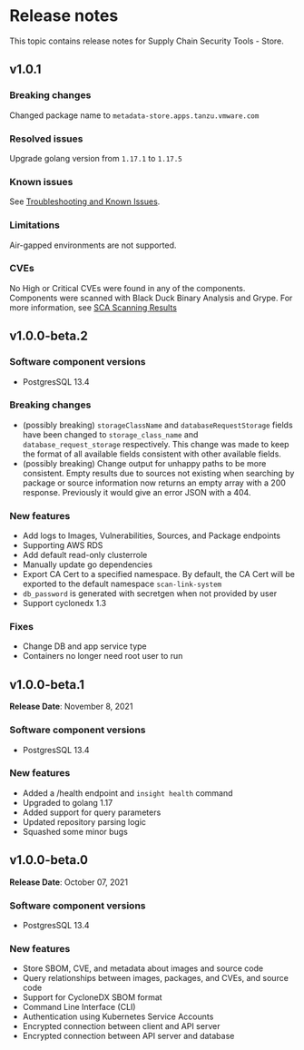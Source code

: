 # Release notes

This topic contains release notes for Supply Chain Security Tools - Store.

## v1.0.1

### Breaking changes

Changed package name to `metadata-store.apps.tanzu.vmware.com`

### Resolved issues

Upgrade golang version from `1.17.1` to `1.17.5`

### Known issues

See [Troubleshooting and Known Issues](known_issues.md).

### Limitations

Air-gapped environments are not supported.

### CVEs

No High or Critical CVEs were found in any of the components.
Components were scanned with Black Duck Binary Analysis and Grype.
For more information, see [SCA Scanning Results](sca_scans/CVE.md)

## v1.0.0-beta.2

### Software component versions

* PostgresSQL 13.4

### Breaking changes

* (possibly breaking) `storageClassName` and `databaseRequestStorage` fields have been changed to `storage_class_name` and `database_request_storage` respectively. This change was made to keep the format of all available fields consistent with other available fields.
* (possibly breaking) Change output for unhappy paths to be more consistent. Empty results due to sources not existing when searching by package or source information now returns an empty array with a 200 response. Previously it would give an error JSON with a 404.

### New features

* Add logs to Images, Vulnerabilities, Sources, and Package endpoints
* Supporting AWS RDS
* Add default read-only clusterrole
* Manually update go dependencies
* Export CA Cert to a specified namespace. By default, the CA Cert will be exported to the default namespace `scan-link-system`
* `db_password` is generated with secretgen when not provided by user
* Support cyclonedx 1.3

### Fixes

* Change DB and app service type
* Containers no longer need root user to run

## v1.0.0-beta.1

**Release Date**: November 8, 2021

### Software component versions

* PostgresSQL 13.4

### New features

* Added a /health endpoint and `insight health` command
* Upgraded to golang 1.17
* Added support for query parameters
* Updated repository parsing logic
* Squashed some minor bugs

## v1.0.0-beta.0

**Release Date**: October 07, 2021

### Software component versions

* PostgresSQL 13.4

### New features

* Store SBOM, CVE, and metadata about images and source code
* Query relationships between images, packages, and CVEs, and source code
* Support for CycloneDX SBOM format
* Command Line Interface (CLI)
* Authentication using Kubernetes Service Accounts
* Encrypted connection between client and API server
* Encrypted connection between API server and database
